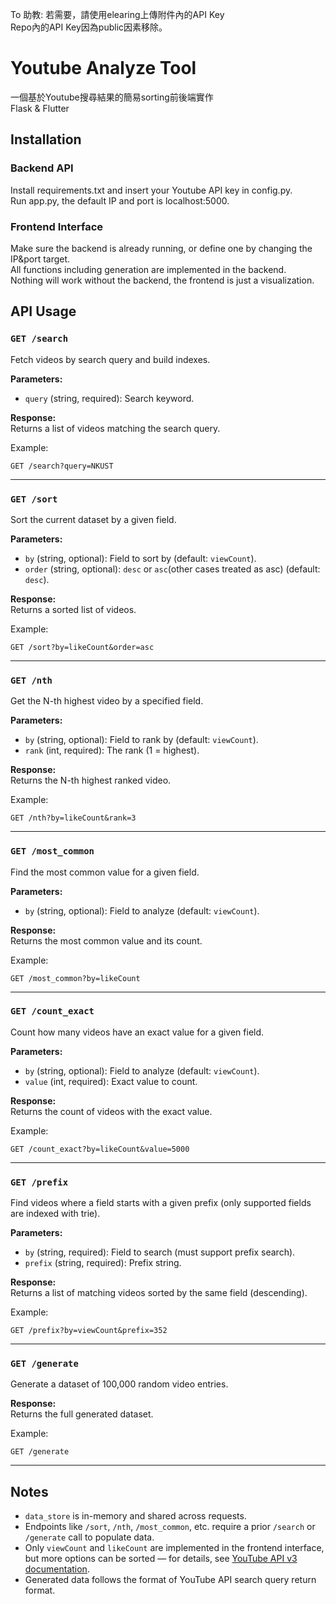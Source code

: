 To 助教: 若需要，請使用elearing上傳附件內的API Key  
Repo內的API Key因為public因素移除。  

# Youtube Analyze Tool  
一個基於Youtube搜尋結果的簡易sorting前後端實作  
Flask & Flutter  

## Installation


### Backend API  
Install requirements.txt and insert your Youtube API key in config.py.  
Run app.py, the default IP and port is localhost:5000.  

### Frontend Interface  
Make sure the backend is already running, or define one by changing the IP&port target.  
All functions including generation are implemented in the backend.  
Nothing will work without the backend, the frontend is just a visualization.  


## API Usage  

### `GET /search`  
Fetch videos by search query and build indexes.  

**Parameters:**  
- `query` (string, required): Search keyword.  

**Response:**  
Returns a list of videos matching the search query.  

Example:  
```
GET /search?query=NKUST
```
  
---  

### `GET /sort`  
Sort the current dataset by a given field.  

**Parameters:**    
- `by` (string, optional): Field to sort by (default: `viewCount`).  
- `order` (string, optional): `desc` or `asc`(other cases treated as asc) (default: `desc`).  

**Response:**  
Returns a sorted list of videos.  

Example:  
```
GET /sort?by=likeCount&order=asc
```

---  

### `GET /nth`  
Get the N-th highest video by a specified field.  

**Parameters:**  
- `by` (string, optional): Field to rank by (default: `viewCount`).  
- `rank` (int, required): The rank (1 = highest).  

**Response:**    
Returns the N-th highest ranked video.  

Example:  
```
GET /nth?by=likeCount&rank=3
```

---  

### `GET /most_common`  
Find the most common value for a given field.  

**Parameters:**  
- `by` (string, optional): Field to analyze (default: `viewCount`).  

**Response:**    
Returns the most common value and its count.  

Example:  
```
GET /most_common?by=likeCount
```

---  

### `GET /count_exact`  
Count how many videos have an exact value for a given field.  

**Parameters:**  
- `by` (string, optional): Field to analyze (default: `viewCount`).  
- `value` (int, required): Exact value to count.  

**Response:**  
Returns the count of videos with the exact value.  

Example:  
```
GET /count_exact?by=likeCount&value=5000
```

---  

### `GET /prefix`  
Find videos where a field starts with a given prefix (only supported fields are indexed with trie).  

**Parameters:**  
- `by` (string, required): Field to search (must support prefix search).  
- `prefix` (string, required): Prefix string.  

**Response:**  
Returns a list of matching videos sorted by the same field (descending).  

Example:  
```
GET /prefix?by=viewCount&prefix=352
```

---  

### `GET /generate`  
Generate a dataset of 100,000 random video entries.  

**Response:**  
Returns the full generated dataset.  

Example:  
```
GET /generate
```

---  

## Notes  
- `data_store` is in-memory and shared across requests.  
- Endpoints like `/sort`, `/nth`, `/most_common`, etc. require a prior `/search` or `/generate` call to populate data.  
- Only `viewCount` and `likeCount` are implemented in the frontend interface, but more options can be sorted — for details, see [YouTube API v3 documentation](https://developers.google.com/youtube/v3/docs/videos#statistics).  
- Generated data follows the format of YouTube API search query return format.  
